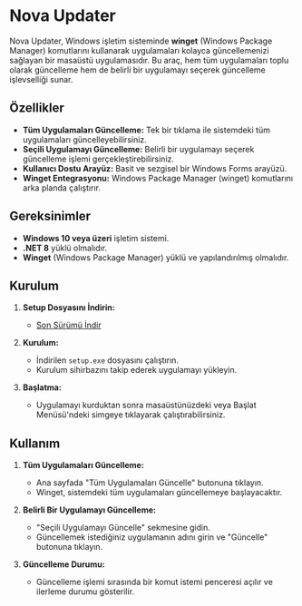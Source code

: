 # Nova Updater

Nova Updater, Windows işletim sisteminde **winget** (Windows Package Manager) komutlarını kullanarak uygulamaları kolayca güncellemenizi sağlayan bir masaüstü uygulamasıdır. Bu araç, hem tüm uygulamaları toplu olarak güncelleme hem de belirli bir uygulamayı seçerek güncelleme işlevselliği sunar.

## Özellikler
- **Tüm Uygulamaları Güncelleme:** Tek bir tıklama ile sistemdeki tüm uygulamaları güncelleyebilirsiniz.
- **Seçili Uygulamayı Güncelleme:** Belirli bir uygulamayı seçerek güncelleme işlemi gerçekleştirebilirsiniz.
- **Kullanıcı Dostu Arayüz:** Basit ve sezgisel bir Windows Forms arayüzü.
- **Winget Entegrasyonu:** Windows Package Manager (winget) komutlarını arka planda çalıştırır.

## Gereksinimler
- **Windows 10 veya üzeri** işletim sistemi.
- **.NET 8** yüklü olmalıdır.
- **Winget** (Windows Package Manager) yüklü ve yapılandırılmış olmalıdır.

## Kurulum
1. **Setup Dosyasını İndirin:**
   - [Son Sürümü İndir](https://github.com/kahyaoglou/Nova-Updater/releases/download/1.0.0.10/Winget-Updater.rar)

2. **Kurulum:**
   - İndirilen `setup.exe` dosyasını çalıştırın.
   - Kurulum sihirbazını takip ederek uygulamayı yükleyin.

3. **Başlatma:**
   - Uygulamayı kurduktan sonra masaüstünüzdeki veya Başlat Menüsü'ndeki simgeye tıklayarak çalıştırabilirsiniz.

## Kullanım
1. **Tüm Uygulamaları Güncelleme:**
   - Ana sayfada "Tüm Uygulamaları Güncelle" butonuna tıklayın.
   - Winget, sistemdeki tüm uygulamaları güncellemeye başlayacaktır.

2. **Belirli Bir Uygulamayı Güncelleme:**
   - "Seçili Uygulamayı Güncelle" sekmesine gidin.
   - Güncellemek istediğiniz uygulamanın adını girin ve "Güncelle" butonuna tıklayın.

3. **Güncelleme Durumu:**
   - Güncelleme işlemi sırasında bir komut istemi penceresi açılır ve ilerleme durumu gösterilir.
